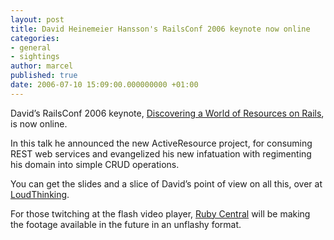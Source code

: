 ```yaml
---
layout: post
title: David Heinemeier Hansson's RailsConf 2006 keynote now online
categories:
- general
- sightings
author: marcel
published: true
date: 2006-07-10 15:09:00.000000000 +01:00
---
```

<p>David&#8217;s RailsConf 2006 keynote, <a href="http://blog.scribestudio.com/pages/rails/">Discovering a World of Resources on Rails</a>, is now online.</p>
<p>In this talk he announced the new ActiveResource project, for consuming <span class="caps">REST</span> web services and evangelized his new infatuation with regimenting his domain into simple <span class="caps">CRUD</span> operations.</p>
<p>You can get the slides and a slice of David&#8217;s point of view on all this, over at <a href="http://www.loudthinking.com/arc/000593.html">LoudThinking</a>.</p>
<p>For those twitching at the flash video player, <a href="http://rubycentral.org">Ruby Central</a> will be making the footage available in the future in an unflashy format.</p>